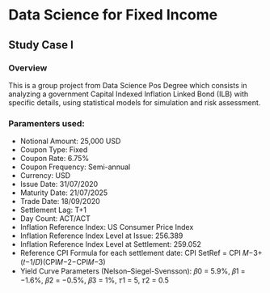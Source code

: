 # Data Science for Fixed Income

## Study Case I

### Overview
This is a group project from Data Science Pos Degree which consists in analyzing a government Capital Indexed Inflation Linked Bond (ILB) with specific details, using statistical models for simulation and risk assessment.


### Paramenters used:

- Notional Amount: 25,000 USD
- Coupon Type: Fixed
- Coupon Rate: 6.75%
- Coupon Frequency: Semi-annual
- Currency: USD
- Issue Date: 31/07/2020
- Maturity Date: 21/07/2025
- Trade Date: 18/09/2020
- Settlement Lag: T+1
- Day Count: ACT/ACT
- Inflation Reference Index: US Consumer Price Index
- Inflation Reference Index Level at Issue: 256.389
- Inflation Reference Index Level at Settlement: 259.052
- Reference CPI Formula for each settlement date: CPI SetRef = CPI 𝑀−3+(𝑡−1/𝐷)(CPI𝑀−2−CPI𝑀−3)
- Yield Curve Parameters (Nelson–Siegel-Svensson): 𝛽0 = 5.9%, 𝛽1 = −1.6%, 𝛽2 = −0.5%, 𝛽3 = 1%, 𝜏1 = 5, 𝜏2 = 0.5

  
